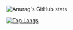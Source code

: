 
![Anurag's GitHub stats](https://github-readme-stats.vercel.app/api?username=alegau03&hide_icons=true&theme=dark)



[![Top Langs](https://github-readme-stats.vercel.app/api/top-langs/?username=alegau03&layout=donut)](https://github.com/anuraghazra/github-readme-stats)
